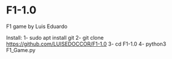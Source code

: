 # F1-1.0
F1 game by Luis Eduardo 

Install:
1- sudo apt install git
2- git clone https://github.com/LUISEDOCCOR/F1-1.0
3- cd F1-1.0
4- python3 F1_Game.py
